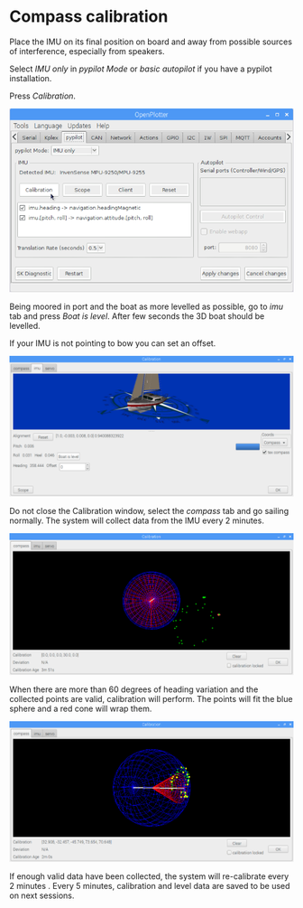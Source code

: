 # Compass calibration

Place the IMU on its final position on board and away from possible sources of interference, especially from speakers.

Select _IMU only_ in _pypilot Mode_ or _basic autopilot_ if you have a pypilot installation.

Press _Calibration_.

![](../.gitbook/assets/imu_calibration0.png)

Being moored in port and the boat as more levelled as possible, go to _imu_ tab and press _Boat is level_. After few seconds the 3D boat should be levelled.

If your IMU is not pointing to bow you can set an offset.

![](../.gitbook/assets/imu_calibration1.png)

Do not close the Calibration window, select the _compass_ tab and go sailing normally. The system will collect data from the IMU every 2 minutes.

![](../.gitbook/assets/imu_calibration2.png)

When there are more than 60 degrees of heading variation and the collected points are valid, calibration will perform. The points will fit the blue sphere and a red cone will wrap them.

![](../.gitbook/assets/imu_calibration3.png)

If enough valid data have been collected, the system will re-calibrate every 2 minutes . Every 5 minutes, calibration and level data are saved to be used on next sessions.

